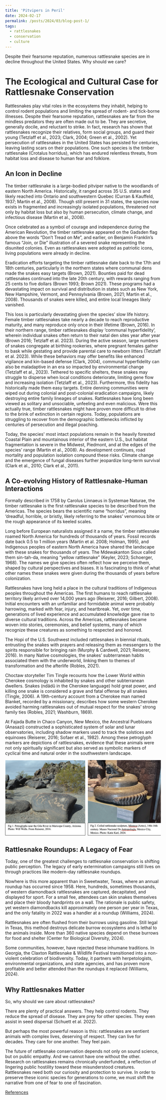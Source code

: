 ```yaml
---
title: 'Pitvipers in Peril'
date: 2024-02-17
permalink: /posts/2024/03/blog-post-1/
tags:
  - rattlesnakes
  - conservation
  - culture
---
```


Despite their fearsome reputation, numerous rattlesnake species are in decline throughout the United States. Why should we care?

The Ecological and Cultural Case for Rattlesnake Conservation
======
Rattlesnakes play vital roles in the ecosystems they inhabit, helping to control rodent populations and limiting the spread of rodent- and tick-borne illnesses. Despite their fearsome reputation, rattlesnakes are far from the mindless predators they are often made out to be. They are secretive, generally docile, and reluctant to strike. In fact, research has shown that rattlesnakes recognize their relatives, form social groups, and guard their young (Tetzlaff et al., 2023; Clark, 2004; Green et al., 2002).
Yet persecution of rattlesnakes in the United States has persisted for centuries, leaving lasting scars on their populations. One such species is the timber rattlesnake (Crotalus horridus), which has endured relentless threats, from habitat loss and disease to human fear and folklore.

An Icon in Decline
------
The timber rattlesnake is a large-bodied pitviper native to the woodlands of eastern North America. Historically, it ranged across 35 U.S. states and likely reached into Ontario and southwestern Quebec (Curran & Kauffeld, 1937; Martin et al., 2008). Though still present in 31 states, the species now exists in fragmented and increasingly isolated populations, threatened not only by habitat loss but also by human persecution, climate change, and infectious disease (Martin et al., 2008).

Once celebrated as a symbol of courage and independence during the American Revolution, the timber rattlesnake appeared on the Gadsden flag above the words “Don’t Tread on Me”, and earlier, on Benjamin Franklin’s famous “Join, or Die” illustration of a severed snake representing the disunited colonies. Even as rattlesnakes were adopted as patriotic icons, living populations were already in decline.

Eradication efforts targeting the timber rattlesnake date back to the 17th and 18th centuries, particularly in the northern states where communal dens made the snakes easy targets (Brown, 2021). Bounties paid for dead rattlesnakes continued into the late 20th century, with rewards ranging from 25 cents to five dollars (Brown 1993; Brown 2021). These programs had a devastating impact on survival and distribution in states such as New York, New Hampshire, Vermont, and Pennsylvania (Brown, 2021; Martin et al., 2008). Thousands of snakes were killed, and entire local lineages likely vanished.

This loss is particularly devastating given the species’ slow life history. Female timber rattlesnakes take nearly a decade to reach reproductive maturity, and many reproduce only once in their lifetime (Brown, 2016). In their northern range, timber rattlesnakes display ‘communal hyperfidelity’, wherein individual snakes often return to their natal den sites year after year (Brown 2016; Tetzlaff et al. 2023). During the active season, large numbers of snakes congregate at birthing rookeries, where pregnant females gather to bask while gestating and provide parental care to newborn litters (Tetzlaff et al. 2023). 
While these behaviors may offer benefits like enhanced vigilance and kin-based defense (Clark, 2004), communal hyperfidelity can also be maladaptive in an era so impacted by environmental change (Tetzlaff et al., 2023). Tethered to specific shelters, these snakes may struggle to disperse when local conditions deteriorate, limiting gene flow and increasing isolation (Tetzlaff et al., 2023). Furthermore, this fidelity has historically made them easy targets. Entire denning communities were wiped out during colonial and post-colonial eradication campaigns, likely destroying entire family lineages of snakes. Rattlesnakes have long been viewed as solitary and unsociable, unfeeling and even malicious. Were this actually true, timber rattlesnakes might have proven more difficult to drive to the brink of extinction in certain regions. Today, populations are struggling to recover from the demographic bottlenecks inflicted by centuries of persecution and illegal poaching.

Today, the species' most intact populations remain in the heavily forested Coastal Plain and mountainous interior of the eastern U.S., but habitat fragmentation is severe in the Midwest, Piedmont, and at the edges of the species’ range (Martin et al., 2008). As development continues, road mortality and population isolation compound these risks. Climate change and the emergence of fungal diseases further jeopardize long-term survival (Clark et al., 2010; Clark et al., 2011).

A Co-evolving History of Rattlesnake-Human Interactions
------
Formally described in 1758 by Carolus Linnaeus in Systemae Naturae, the timber rattlesnake is the first rattlesnake species to be described from the Americas. The species bears the scientific name “horridus”, meaning ‘dreadful, horrible, or bristly, likely referring to the snakes’ venomous bite or the rough appearance of its keeled scales. 

Long before European naturalists assigned it a name, the timber rattlesnake roamed North America for hundreds of thousands of years. Fossil records date back 0.5 to 1 million years (Martin et al. 2008; Holman, 1995), and Indigenous peoples of eastern North America have shared the landscape with these snakes for thousands of years. The Mdewakanton Sioux called them sin-tah-da, meaning “yellow rattlesnake” (Keyler, 2023; Schoerger, 1968). The names we give species often reflect how we perceive them, shaped by cultural perspectives and biases. It is fascinating to think of what other names these snakes were given during the thousands of years before colonization.

Rattlesnakes have long held a place in the cultural traditions of Indigenous peoples throughout the Americas. The first humans to reach rattlesnake territory likely arrived over 14,000 years ago (Reiserer, 2016; Gilbert, 2008). Initial encounters with an unfamiliar and formidable animal were probably harrowing, marked with fear, injury, and heartbreak. Yet, over time, generations of lived experience and accumulated knowledge gave rise to diverse cultural traditions. Across the Americas, rattlesnakes became woven into stories, ceremonies, and belief systems, many of which recognize these creatures as something to respected and honored.

The Hopi of the U.S. Southwest included rattlesnakes in biennial rituals, entrusting the snakes with prayers and releasing them as messengers to the spirits responsible for bringing rain (Murphy & Cardwell, 2021; Reiserer, 2016). In many Native cosmologies, the snakes’ subterranean habits associated them with the underworld, linking them to themes of transformation and the afterlife (Robles, 2021).
  
Choctaw storyteller Tim Tingle recounts how the Lower World within Cherokee cosmology is inhabited by snakes and other subterranean dwellers. Snakes (ndädû in the Cherokee language) hold great power, and killing one snake is considered a grave and fatal offense by all snakes (Tingle, 2006). A 19th-century account from a Cherokee man named Blanket, recorded by a missionary, describes how some western Cherokee avoided harming rattlesnakes out of mutual respect for the snakes’ strong family ties (Robles, 2021; Washburn, 1869). 
  
At Fajada Butte in Chaco Canyon, New Mexico, the Ancestral Puebloans (Anasazi) constructed a sophisticated system of solar and lunar observatories, including shadow markers used to track the solstices and equinoxes (Reiserer, 2016; Sofaer et al., 1982). Among these petroglyph markers are depictions of rattlesnakes, evidence that these animals were not only spiritually significant but also served as symbolic markers of cyclical time and natural order in the southwestern landscape.

![](/images/rattlesnake_fig.png)


Rattlesnake Roundups: A Legacy of Fear
------
Today, one of the greatest challenges to rattlesnake conservation is shifting public perception. The legacy of early extermination campaigns still lives on through practices like modern-day rattlesnake roundups. 

Nowhere is this more apparent than in Sweetwater, Texas, where an annual roundup has occurred since 1958. Here, hundreds, sometimes thousands, of western diamondback rattlesnakes are captured, decapitated, and displayed for sport. For a small fee, attendees can skin snakes themselves and place their bloody handprints on a wall. The rationale is public safety, yet western diamondbacks kill approximately one person per year in Texas, and the only fatality in 2022 was a handler at a roundup (Williams, 2024).

Rattlesnakes are often flushed from their burrows using gasoline. Still legal in Texas, this method destroys delicate burrow ecosystems and is lethal to the animals inside. More than 360 native species depend on these burrows for food and shelter (Center for Biological Diversity, 2024).

Some communities, however, have rejected these inhumane traditions. In Georgia, the Claxton Rattlesnake & Wildlife Festival transitioned into a non-violent celebration of biodiversity. Today, it partners with herpetologists, environmental organizations, and state agencies, and has proven more profitable and better attended than the roundups it replaced (Williams, 2024). 

Why Rattlesnakes Matter
------
So, why should we care about rattlesnakes?

There are plenty of practical answers. They help control rodents. They reduce the spread of disease. They are prey for other species. They even assist in seed dispersal (Schuett et al. 2022).

But perhaps the most powerful reason is this: rattlesnakes are sentient animals with complex lives, deserving of respect. They can live for decades. They care for one another. They feel pain.

The future of rattlesnake conservation depends not only on sound science, but on public empathy. And we cannot have one without the other. Research on rattlesnakes remains chronically underfunded, a reflection of lingering public hostility toward these misunderstood creatures. Rattlesnakes need both our curiosity and protection to survive. In order to preserve these iconic species for generations to come, we must shift the narrative from one of fear to one of fascination. 

[References](/files/pitviper_refs.pdf)
